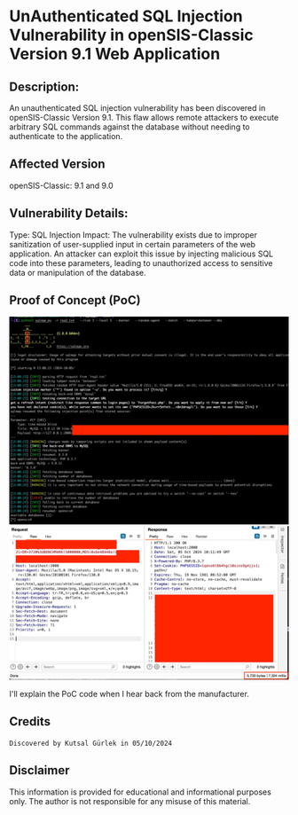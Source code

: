 # UnAuthenticated SQL Injection Vulnerability in openSIS-Classic Version 9.1 Web Application

## Description:

An unauthenticated SQL injection vulnerability has been discovered in openSIS-Classic Version 9.1. This flaw allows remote attackers to execute arbitrary SQL commands against the database without needing to authenticate to the application.

## Affected Version

openSIS-Classic: 9.1 and 9.0

## Vulnerability Details:

Type: SQL Injection
Impact: The vulnerability exists due to improper sanitization of user-supplied input in certain parameters of the web application. An attacker can exploit this issue by injecting malicious SQL code into these parameters, leading to unauthorized access to sensitive data or manipulation of the database.

## Proof of Concept (PoC)

![sqlmap](sqlmap.png)
![burp](burp.png)


I'll explain the PoC code when I hear back from the manufacturer.

## Credits

    Discovered by Kutsal Gürlek in 05/10/2024

## Disclaimer

This information is provided for educational and informational purposes only. The author is not responsible for any misuse of this material.
